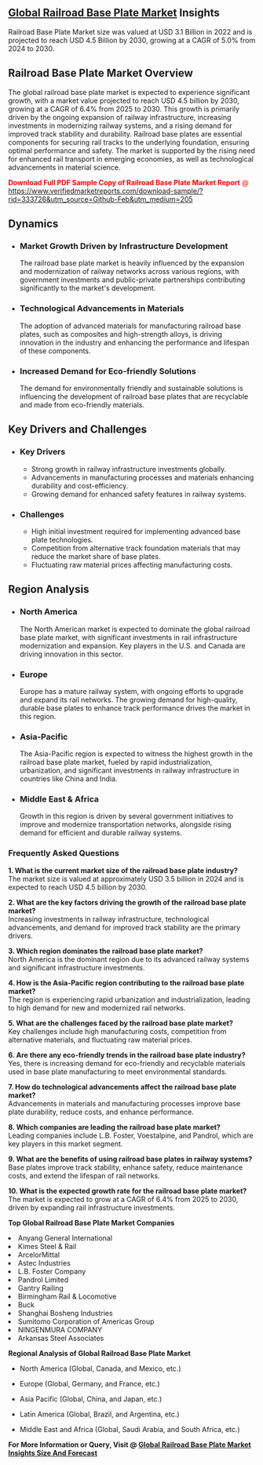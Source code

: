 <h2><a href="https://www.verifiedmarketreports.com/download-sample/?rid=333726&amp;utm_source=Github&amp;utm_medium=205" target="_blank">Global Railroad Base Plate Market</a> Insights</h2><p>Railroad Base Plate Market size was valued at USD 3.1 Billion in 2022 and is projected to reach USD 4.5 Billion by 2030, growing at a CAGR of 5.0% from 2024 to 2030.</p><p> <h2>Railroad Base Plate Market Overview</h2> <p>The global railroad base plate market is expected to experience significant growth, with a market value projected to reach USD 4.5 billion by 2030, growing at a CAGR of 6.4% from 2025 to 2030. This growth is primarily driven by the ongoing expansion of railway infrastructure, increasing investments in modernizing railway systems, and a rising demand for improved track stability and durability. Railroad base plates are essential components for securing rail tracks to the underlying foundation, ensuring optimal performance and safety. The market is supported by the rising need for enhanced rail transport in emerging economies, as well as technological advancements in material science.</p> <p><p><span class=""><span style="color: #ff0000;"><strong>Download Full PDF Sample Copy of Railroad Base Plate Market Report</strong> @ </span><a href="https://www.verifiedmarketreports.com/download-sample/?rid=333726&amp;utm_source=Github-Feb&amp;utm_medium=205" target="_blank">https://www.verifiedmarketreports.com/download-sample/?rid=333726&amp;utm_source=Github-Feb&amp;utm_medium=205</a></span></p></p> <h2>Dynamics</h2> <ul> <li><h3>Market Growth Driven by Infrastructure Development</h3> The railroad base plate market is heavily influenced by the expansion and modernization of railway networks across various regions, with government investments and public-private partnerships contributing significantly to the market's development.</li> <li><h3>Technological Advancements in Materials</h3> The adoption of advanced materials for manufacturing railroad base plates, such as composites and high-strength alloys, is driving innovation in the industry and enhancing the performance and lifespan of these components.</li> <li><h3>Increased Demand for Eco-friendly Solutions</h3> The demand for environmentally friendly and sustainable solutions is influencing the development of railroad base plates that are recyclable and made from eco-friendly materials.</li> </ul> <h2>Key Drivers and Challenges</h2> <ul> <li><h3>Key Drivers</h3> <ul> <li>Strong growth in railway infrastructure investments globally.</li> <li>Advancements in manufacturing processes and materials enhancing durability and cost-efficiency.</li> <li>Growing demand for enhanced safety features in railway systems.</li> </ul> </li> <li><h3>Challenges</h3> <ul> <li>High initial investment required for implementing advanced base plate technologies.</li> <li>Competition from alternative track foundation materials that may reduce the market share of base plates.</li> <li>Fluctuating raw material prices affecting manufacturing costs.</li> </ul> </li> </ul> <h2>Region Analysis</h2> <ul> <li><h3>North America</h3> The North American market is expected to dominate the global railroad base plate market, with significant investments in rail infrastructure modernization and expansion. Key players in the U.S. and Canada are driving innovation in this sector.</li> <li><h3>Europe</h3> Europe has a mature railway system, with ongoing efforts to upgrade and expand its rail networks. The growing demand for high-quality, durable base plates to enhance track performance drives the market in this region.</li> <li><h3>Asia-Pacific</h3> The Asia-Pacific region is expected to witness the highest growth in the railroad base plate market, fueled by rapid industrialization, urbanization, and significant investments in railway infrastructure in countries like China and India.</li> <li><h3>Middle East & Africa</h3> Growth in this region is driven by several government initiatives to improve and modernize transportation networks, alongside rising demand for efficient and durable railway systems.</li> </ul> <h3>Frequently Asked Questions</h3> <p><b>1. What is the current market size of the railroad base plate industry?</b><br> The market size is valued at approximately USD 3.5 billion in 2024 and is expected to reach USD 4.5 billion by 2030.</p> <p><b>2. What are the key factors driving the growth of the railroad base plate market?</b><br> Increasing investments in railway infrastructure, technological advancements, and demand for improved track stability are the primary drivers.</p> <p><b>3. Which region dominates the railroad base plate market?</b><br> North America is the dominant region due to its advanced railway systems and significant infrastructure investments.</p> <p><b>4. How is the Asia-Pacific region contributing to the railroad base plate market?</b><br> The region is experiencing rapid urbanization and industrialization, leading to high demand for new and modernized rail networks.</p> <p><b>5. What are the challenges faced by the railroad base plate market?</b><br> Key challenges include high manufacturing costs, competition from alternative materials, and fluctuating raw material prices.</p> <p><b>6. Are there any eco-friendly trends in the railroad base plate industry?</b><br> Yes, there is increasing demand for eco-friendly and recyclable materials used in base plate manufacturing to meet environmental standards.</p> <p><b>7. How do technological advancements affect the railroad base plate market?</b><br> Advancements in materials and manufacturing processes improve base plate durability, reduce costs, and enhance performance.</p> <p><b>8. Which companies are leading the railroad base plate market?</b><br> Leading companies include L.B. Foster, Voestalpine, and Pandrol, which are key players in this market segment.</p> <p><b>9. What are the benefits of using railroad base plates in railway systems?</b><br> Base plates improve track stability, enhance safety, reduce maintenance costs, and extend the lifespan of rail networks.</p> <p><b>10. What is the expected growth rate for the railroad base plate market?</b><br> The market is expected to grow at a CAGR of 6.4% from 2025 to 2030, driven by expanding rail infrastructure investments.</p> </p><p><strong>Top Global Railroad Base Plate Market Companies</strong></p><div data-test-id=""><p><li>Anyang General International</li><li> Kimes Steel & Rail</li><li> ArcelorMittal</li><li> Astec Industries</li><li> L.B. Foster Company</li><li> Pandrol Limited</li><li> Gantry Railing</li><li> Birmingham Rail & Locomotive</li><li> Buck</li><li> Shanghai Bosheng Industries</li><li> Sumitomo Corporation of Americas Group</li><li> NINGENMURA COMPANY</li><li> Arkansas Steel Associates</li></p><div><strong>Regional Analysis of&nbsp;Global Railroad Base Plate Market</strong></div><ul><li dir="ltr"><p dir="ltr">North America&nbsp;(Global, Canada, and Mexico, etc.)</p></li><li dir="ltr"><p dir="ltr">Europe (Global, Germany, and France, etc.)</p></li><li dir="ltr"><p dir="ltr">Asia Pacific&nbsp;(Global, China, and Japan, etc.)</p></li><li dir="ltr"><p dir="ltr">Latin America&nbsp;(Global, Brazil, and Argentina, etc.)</p></li><li dir="ltr">Middle East and Africa&nbsp;(Global, Saudi Arabia, and South Africa, etc.)</li></ul><p><strong>For More Information or Query, Visit @&nbsp;</strong><strong><a href="https://www.verifiedmarketreports.com/product/railroad-base-plate-market/?utm_source=Github&amp;utm_medium=205" target="_blank">Global Railroad Base Plate Market Insights Size And Forecast</a></strong></p></div>

